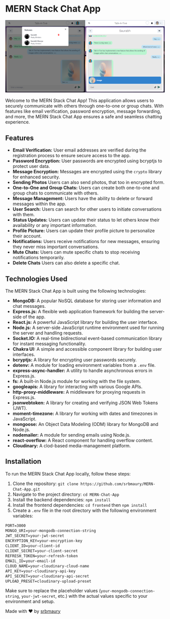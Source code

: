 # MERN Stack Chat App

![MERN Stack Chat App](https://github.com/srbmaury/MERN-Chat-App/blob/master/frontend/public/preview.png)

Welcome to the MERN Stack Chat App! This application allows users to securely communicate with others through one-to-one or group chats. With features like email verification, password encryption, message forwarding, and more, the MERN Stack Chat App ensures a safe and seamless chatting experience.

## Features

- **Email Verification:** User email addresses are verified during the registration process to ensure secure access to the app.
- **Password Encryption:** User passwords are encrypted using bcryptjs to protect user data.
- **Message Encryption:** Messages are encrypted using the `crypto` library for enhanced security.
- **Sending Photos** Users can also send photos, that too in encrypted form.
- **One-to-One and Group Chats:** Users can create both one-to-one and group chats to communicate with others.
- **Message Management:** Users have the ability to delete or forward messages within the app.
- **User Search:** Users can search for other users to initiate conversations with them.
- **Status Updates:** Users can update their status to let others know their availability or any important information.
- **Profile Picture:** Users can update their profile picture to personalize their account.
- **Notifications:** Users receive notifications for new messages, ensuring they never miss important conversations.
- **Mute Chats:** Users can mute specific chats to stop receiving notifications temporarily.
- **Delete Chats** Users can also delete a specific chat.

## Technologies Used

The MERN Stack Chat App is built using the following technologies:

- **MongoDB:** A popular NoSQL database for storing user information and chat messages.
- **Express.js:** A flexible web application framework for building the server-side of the app.
- **React.js:** A powerful JavaScript library for building the user interface.
- **Node.js:** A server-side JavaScript runtime environment used for running the server and handling requests.
- **Socket.IO:** A real-time bidirectional event-based communication library for instant messaging functionality.
- **Chakra UI:** A simple and accessible component library for building user interfaces.
- **bcryptjs:** A library for encrypting user passwords securely.
- **dotenv:** A module for loading environment variables from a `.env` file.
- **express-async-handler:** A utility to handle asynchronous errors in Express.js.
- **fs:** A built-in Node.js module for working with the file system.
- **googleapis:** A library for interacting with various Google APIs.
- **http-proxy-middleware:** A middleware for proxying requests in Express.js.
- **jsonwebtoken:** A library for creating and verifying JSON Web Tokens (JWT).
- **moment-timezone:** A library for working with dates and timezones in JavaScript.
- **mongoose:** An Object Data Modeling (ODM) library for MongoDB and Node.js.
- **nodemailer:** A module for sending emails using Node.js.
- **react-overflow:** A React component for handling overflow content.
- **Cloudinary:** A clod-based media-management platform.

## Installation

To run the MERN Stack Chat App locally, follow these steps:

1. Clone the repository: `git clone https://github.com/srbmaury/MERN-Chat-App.git`
2. Navigate to the project directory: `cd MERN-Chat-App`
3. Install the backend dependencies: `npm install`
4. Install the frontend dependencies: `cd frontend` then `npm install`
5. Create a `.env` file in the root directory with the following environment variables:

```plaintext
PORT=3000
MONGO_URI=your-mongodb-connection-string
JWT_SECRET=your-jwt-secret
ENCRYPTION_KEY=your-encryption-key
CLIENT_ID=your-client-id
CLIENT_SECRET=your-client-secret
REFRESH_TOKEN=your-refresh-token
EMAIL_ID=your-email-id
CLOUD_NAME=your-cloudinary-cloud-name
API_KEY=your-cloudinary-api-key
API_SECRET=your-cloudinary-api-secret
UPLOAD_PRESET=cloudinary-upload-preset
```

Make sure to replace the placeholder values (`your-mongodb-connection-string`, `your-jwt-secret`, etc.) with the actual values specific to your environment and setup.

Made with ❤️ by [srbmaury](https://github.com/srbmaury)